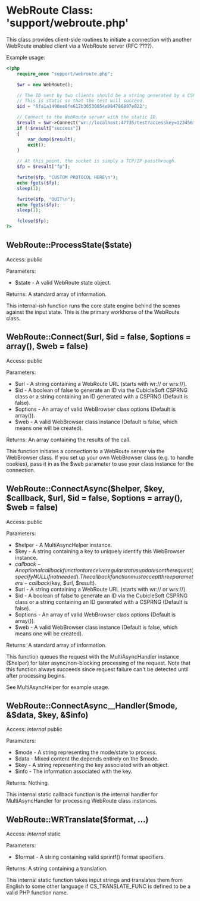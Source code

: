 WebRoute Class:  'support/webroute.php'
=======================================

This class provides client-side routines to initiate a connection with another WebRoute enabled client via a WebRoute server (RFC ????).

Example usage:

```php
<?php
	require_once "support/webroute.php";

	$wr = new WebRoute();

	// The ID sent by two clients should be a string generated by a CSPRNG.
	// This is static so that the test will succeed.
	$id = "6fa1a1490ee0fe617b36530054e984786897e022";

	// Connect to the WebRoute server with the static ID.
	$result = $wr->Connect("wr://localhost:47735/test?accesskey=123456789101112", $id);
	if (!$result["success"])
	{
		var_dump($result);
		exit();
	}

	// At this point, the socket is simply a TCP/IP passthrough.
	$fp = $result["fp"];

	fwrite($fp, "CUSTOM PROTOCOL HERE\n");
	echo fgets($fp);
	sleep(1);

	fwrite($fp, "QUIT\n");
	echo fgets($fp);
	sleep(1);

	fclose($fp);
?>
```

WebRoute::ProcessState($state)
------------------------------

Access:  public

Parameters:

* $state - A valid WebRoute state object.

Returns:  A standard array of information.

This internal-ish function runs the core state engine behind the scenes against the input state.  This is the primary workhorse of the WebRoute class.

WebRoute::Connect($url, $id = false, $options = array(), $web = false)
----------------------------------------------------------------------

Access:  public

Parameters:

* $url - A string containing a WebRoute URL (starts with wr:// or wrs://).
* $id - A boolean of false to generate an ID via the CubicleSoft CSPRNG class or a string containing an ID generated with a CSPRNG (Default is false).
* $options - An array of valid WebBrowser class options (Default is array()).
* $web - A valid WebBrowser class instance (Default is false, which means one will be created).

Returns:  An array containing the results of the call.

This function initiates a connection to a WebRoute server via the WebBrowser class.  If you set up your own WebBrowser class (e.g. to handle cookies), pass it in as the $web parameter to use your class instance for the connection.

WebRoute::ConnectAsync($helper, $key, $callback, $url, $id = false, $options = array(), $web = false)
-----------------------------------------------------------------------------------------------------

Access:  public

Parameters:

* $helper - A MultiAsyncHelper instance.
* $key - A string containing a key to uniquely identify this WebBrowser instance.
* $callback - An optional callback function to receive regular status updates on the request (specify NULL if not needed).  The callback function must accept three parameters - callback($key, $url, $result).
* $url - A string containing a WebRoute URL (starts with wr:// or wrs://).
* $id - A boolean of false to generate an ID via the CubicleSoft CSPRNG class or a string containing an ID generated with a CSPRNG (Default is false).
* $options - An array of valid WebBrowser class options (Default is array()).
* $web - A valid WebBrowser class instance (Default is false, which means one will be created).

Returns:  A standard array of information.

This function queues the request with the MultiAsyncHandler instance ($helper) for later async/non-blocking processing of the request.  Note that this function always succeeds since request failure can't be detected until after processing begins.

See MultiAsyncHelper for example usage.

WebRoute::ConnectAsync__Handler($mode, &$data, $key, &$info)
------------------------------------------------------------

Access:  _internal_ public

Parameters:

* $mode - A string representing the mode/state to process.
* $data - Mixed content the depends entirely on the $mode.
* $key - A string representing the key associated with an object.
* $info - The information associated with the key.

Returns:  Nothing.

This internal static callback function is the internal handler for MultiAsyncHandler for processing WebRoute class instances.

WebRoute::WRTranslate($format, ...)
-----------------------------------

Access:  _internal_ static

Parameters:

* $format - A string containing valid sprintf() format specifiers.

Returns:  A string containing a translation.

This internal static function takes input strings and translates them from English to some other language if CS_TRANSLATE_FUNC is defined to be a valid PHP function name.
